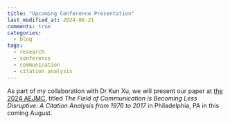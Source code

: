 ```yaml
---
title: "Upcoming Conference Presentation"
last_modified_at: 2024-06-21
comments: true
categories:
  - blog
tags:
  - research
  - conference
  - communication
  - citation analysis
---
```


As part of my collaboration with Dr Kun Xu, we will present our paper at [the 2024 AEJMC](https://higherlogicdownload.s3.amazonaws.com/AEJMC/75e1f437-036f-473d-bf5c-8129413b5d75/UploadedImages/24ProgramCopySatAug10_061824.pdf), titled *The Field of Communication is Becoming Less Disruptive:  A Citation Analysis from 1976 to 2017* in Philadelphia, PA in this coming August.